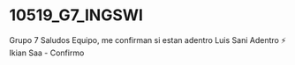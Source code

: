 # 10519_G7_INGSWI
Grupo 7
Saludos Equipo, me confirman si estan adentro
Luis Sani Adentro ⚡
Ikian Saa - Confirmo
